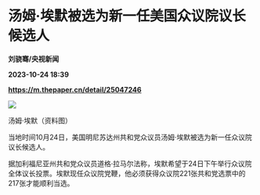 # 汤姆·埃默被选为新一任美国众议院议长候选人
**刘骁骞/央视新闻**

**2023-10-24 18:39**

**https://m.thepaper.cn/detail/25047246**

![](https://imagecloud.thepaper.cn/thepaper/image/275/476/860.jpg)

汤姆·埃默（资料图）

当地时间10月24日，美国明尼苏达州共和党众议员汤姆·埃默被选为新一任众议院议长候选人。

据加利福尼亚州共和党众议员道格·拉马尔法称，埃默希望于24日下午举行众议院全体议长投票。埃默现任众议院党鞭，他必须获得众议院221张共和党选票中的217张才能顺利当选。